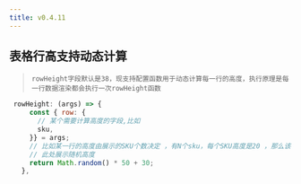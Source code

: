 ```yaml
---
title: v0.4.11
---
```


## 表格行高支持动态计算

> `rowHeight字段默认是38，现支持配置函数用于动态计算每一行的高度，执行原理是每一行数据渲染都会执行一次rowHeight函数`

```js
 rowHeight: (args) => {
     const { row: {
       // 某个需要计算高度的字段,比如
       sku,
     }} = args;
     // 比如某一行的高度由展示的SKU个数决定 ，有N个sku，每个SKU高度是20 ，那么该行的高度就是N*20, 直接 return  N * 20;
     // 此处展示随机高度
     return Math.random() * 50 + 30;
   },
```
